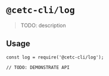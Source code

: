 # `@cetc-cli/log`

> TODO: description

## Usage

```
const log = require('@cetc-cli/log');

// TODO: DEMONSTRATE API
```
